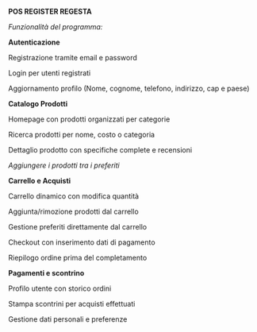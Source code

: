 **POS REGISTER REGESTA**

*Funzionalità del programma:*

**Autenticazione**

Registrazione tramite email e password

Login per utenti registrati

Aggiornamento profilo (Nome, cognome, telefono, indirizzo, cap e paese)

**Catalogo Prodotti**

Homepage con prodotti organizzati per categorie

Ricerca prodotti per nome, costo o categoria

Dettaglio prodotto con specifiche complete e recensioni

*Aggiungere i prodotti tra i preferiti*

**Carrello e Acquisti**

Carrello dinamico con modifica quantità

Aggiunta/rimozione prodotti dal carrello

Gestione preferiti direttamente dal carrello

Checkout con inserimento dati di pagamento

Riepilogo ordine prima del completamento

**Pagamenti e scontrino**

Profilo utente con storico ordini

Stampa scontrini per acquisti effettuati

Gestione dati personali e preferenze
